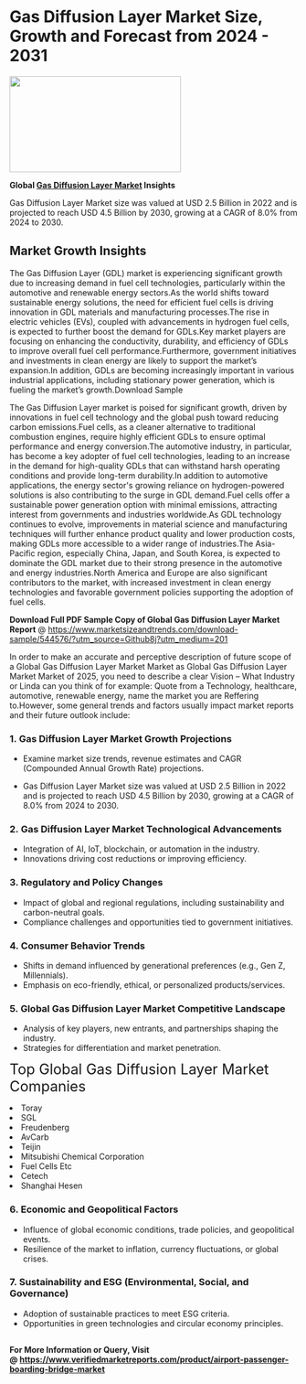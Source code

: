 <H1>Gas Diffusion Layer Market Size, Growth and Forecast from 2024 - 2031</H1><img class="aligncenter size-medium wp-image-584254" src="https://thirdeyenews.in/wp-content/uploads/2024/09/Global-Market-Research-300x168.jpeg" alt="" width="300" height="168" /><p><strong>Global&nbsp;<a href="https://www.marketsizeandtrends.com/download-sample/544576/?utm_source=Github8j?utm_medium=201">Gas Diffusion Layer Market</a> Insights</strong></p><p>Gas Diffusion Layer Market size was valued at USD 2.5 Billion in 2022 and is projected to reach USD 4.5 Billion by 2030, growing at a CAGR of 8.0% from 2024 to 2030.</p><p><h2>Market Growth Insights</h2> <p>The Gas Diffusion Layer (GDL) market is experiencing significant growth due to increasing demand in fuel cell technologies, particularly within the automotive and renewable energy sectors.As the world shifts toward sustainable energy solutions, the need for efficient fuel cells is driving innovation in GDL materials and manufacturing processes.The rise in electric vehicles (EVs), coupled with advancements in hydrogen fuel cells, is expected to further boost the demand for GDLs.Key market players are focusing on enhancing the conductivity, durability, and efficiency of GDLs to improve overall fuel cell performance.Furthermore, government initiatives and investments in clean energy are likely to support the market’s expansion.In addition, GDLs are becoming increasingly important in various industrial applications, including stationary power generation, which is fueling the market’s growth.Download Sample</p> <p>The Gas Diffusion Layer market is poised for significant growth, driven by innovations in fuel cell technology and the global push toward reducing carbon emissions.Fuel cells, as a cleaner alternative to traditional combustion engines, require highly efficient GDLs to ensure optimal performance and energy conversion.The automotive industry, in particular, has become a key adopter of fuel cell technologies, leading to an increase in the demand for high-quality GDLs that can withstand harsh operating conditions and provide long-term durability.In addition to automotive applications, the energy sector's growing reliance on hydrogen-powered solutions is also contributing to the surge in GDL demand.Fuel cells offer a sustainable power generation option with minimal emissions, attracting interest from governments and industries worldwide.As GDL technology continues to evolve, improvements in material science and manufacturing techniques will further enhance product quality and lower production costs, making GDLs more accessible to a wider range of industries.The Asia-Pacific region, especially China, Japan, and South Korea, is expected to dominate the GDL market due to their strong presence in the automotive and energy industries.North America and Europe are also significant contributors to the market, with increased investment in clean energy technologies and favorable government policies supporting the adoption of fuel cells.</p><p><span class=""><strong>Download Full PDF Sample Copy of Global Gas Diffusion Layer Market Report</strong> @ <a href="https://www.marketsizeandtrends.com/download-sample/544576/?utm_source=Github8j?utm_medium=201" target="_blank">https://www.marketsizeandtrends.com/download-sample/544576/?utm_source=Github8j?utm_medium=201</a></span></p><p>In order to make an accurate and perceptive description of future scope of a Global&nbsp;Gas Diffusion Layer Market Market as Global&nbsp;Gas Diffusion Layer Market Market of 2025, you need to describe a clear Vision &ndash; What Industry or Linda can you think of for example: Quote from a Technology, healthcare, automotive, renewable energy, name the market you are Reffering to.However, some general trends and factors usually impact market reports and their future outlook include:</p><h3>1.&nbsp;<strong>Gas Diffusion Layer Market Growth Projections</strong></h3><ul><li>Examine market size trends, revenue estimates and CAGR (Compounded Annual Growth Rate) projections.</li><li><p>Gas Diffusion Layer Market size was valued at USD 2.5 Billion in 2022 and is projected to reach USD 4.5 Billion by 2030, growing at a CAGR of 8.0% from 2024 to 2030.</p></li></ul><h3>2.&nbsp;<strong>Gas Diffusion Layer Market Technological Advancements</strong></h3><ul><li>Integration of AI, IoT, blockchain, or automation in the industry.</li><li>Innovations driving cost reductions or improving efficiency.</li></ul><h3>3.&nbsp;<strong>Regulatory and Policy Changes</strong></h3><ul><li>Impact of global and regional regulations, including sustainability and carbon-neutral goals.</li><li>Compliance challenges and opportunities tied to government initiatives.</li></ul><h3>4.&nbsp;<strong>Consumer Behavior Trends</strong></h3><ul><li>Shifts in demand influenced by generational preferences (e.g., Gen Z, Millennials).</li><li>Emphasis on eco-friendly, ethical, or personalized products/services.</li></ul><h3>5.&nbsp;<strong>Global Gas Diffusion Layer Market Competitive Landscape</strong></h3><ul><li>Analysis of key players, new entrants, and partnerships shaping the industry.</li><li>Strategies for differentiation and market penetration.</li></ul><p data-pm-slice="1 1 []"><span style="color: inherit; font-family: inherit; font-size: 25px;">Top Global Gas Diffusion Layer Market Companies</span></p><div class="" data-test-id=""><p><li>Toray</li><li> SGL</li><li> Freudenberg</li><li> AvCarb</li><li> Teijin</li><li> Mitsubishi Chemical Corporation</li><li> Fuel Cells Etc</li><li> Cetech</li><li> Shanghai Hesen</li></p></div><h3>6.&nbsp;<strong>Economic and Geopolitical Factors</strong></h3><ul><li>Influence of global economic conditions, trade policies, and geopolitical events.</li><li>Resilience of the market to inflation, currency fluctuations, or global crises.</li></ul><h3>7.&nbsp;<strong>Sustainability and ESG (Environmental, Social, and Governance)</strong></h3><ul><li>Adoption of sustainable practices to meet ESG criteria.</li><li>Opportunities in green technologies and circular economy principles.</li></ul><h2><strong style="font-size: 14px;">For More Information or Query, Visit @&nbsp;</strong><a style="background-color: #ffffff; font-size: 14px;" href="https://www.marketsizeandtrends.com/report/gas-diffusion-layer-market/" target="_blank">https://www.verifiedmarketreports.com/product/airport-passenger-boarding-bridge-market</a></h2>